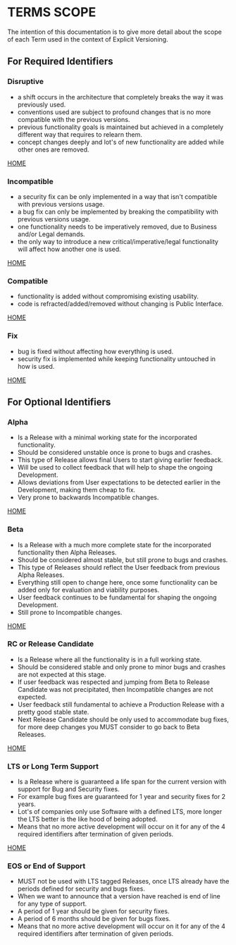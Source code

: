 # TERMS SCOPE

The intention of this documentation is to give more detail about the scope of each Term used in the context of
    Explicit Versioning.


## For Required Identifiers

### Disruptive

* a shift occurs in the architecture that completely breaks the way it was previously used.
* conventions used are subject to profound changes that is no more compatible with the previous versions.
* previous functionality goals is maintained but achieved in a completely different way that requires to relearn them.
* concept changes deeply and lot's of new functionality are added while other ones are removed.

[HOME](README.md)


### Incompatible

* a security fix can be only implemented in a way that isn't compatible with previous versions usage.
* a bug fix can only be implemented by breaking the compatibility with previous versions usage.
* one functionality needs to be imperatively removed, due to Business and/or Legal demands.
* the only way to introduce a new critical/imperative/legal functionality will affect how another one is used.

[HOME](README.md)


### Compatible

* functionality is added without compromising existing usability.
* code is refracted/added/removed without changing is Public Interface.

[HOME](README.md)


### Fix

* bug is fixed without affecting how everything is used.
* security fix is implemented while keeping functionality untouched in how is used.

[HOME](README.md)


## For Optional Identifiers

### Alpha

* Is a Release with a minimal working state for the incorporated functionality.
* Should be considered unstable once is prone to bugs and crashes.
* This type of Release allows final Users to start giving earlier feedback.
* Will be used to collect feedback that will help to shape the ongoing Development.
* Allows deviations from User expectations to be detected earlier in the Development, making them cheap to fix.
* Very prone to backwards Incompatible changes.

[HOME](README.md)


### Beta

* Is a Release with a much more complete state for the incorporated functionality then Alpha Releases.
* Should be considered almost stable, but still prone to bugs and crashes.
* This type of Releases should reflect the User feedback from previous Alpha Releases.
* Everything still open to change here, once some functionality can be added only for evaluation and viability purposes.
* User feedback continues to be fundamental for shaping the ongoing Development.
* Still prone to Incompatible changes.

[HOME](README.md)


### RC or Release Candidate

* Is a Release where all the functionality is in a full working state.
* Should be considered stable and only prone to minor bugs and crashes are not expected at this stage.
* If user feedback was respected and jumping from Beta to Release Candidate was not precipitated, then Incompatible
    changes are not expected.
* User feedback still fundamental to achieve a Production Release with a pretty good stable state.
* Next Release Candidate should be only used to accommodate bug fixes, for more deep changes you MUST consider to go
    back to Beta Releases.

[HOME](README.md)


### LTS or Long Term Support

* Is a Release where is guaranteed a life span for the current version with support for Bug and Security fixes.
* For example bug fixes are guaranteed for 1 year and security fixes for 2 years.
* Lot's of companies only use Software with a defined LTS, more longer the LTS better is the like hood of being adopted.
* Means that no more active development will occur on it for any of the 4 required identifiers after termination of
    given periods.

[HOME](README.md)


### EOS or End of Support

* MUST not be used with LTS tagged Releases, once LTS already have the periods defined for security and bugs fixes.
* When we want to announce that a version have reached is end of line for any type of support.
* A period of 1 year should be given for security fixes.
* A period of 6 months should be given for bugs fixes.
* Means that no more active development will occur on it for any of the 4 required identifiers after termination of
    given periods.
